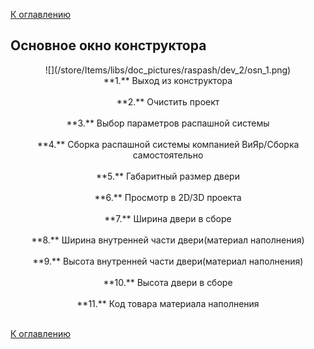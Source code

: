 [К оглавлению](/service/doc/?cid=swinging)
## Основное окно конструктора
<center>![](/store/Items/libs/doc_pictures/raspash/dev_2/osn_1.png) <br>
**1.** Выход из конструктора <br><br>
**2.** Очистить проект <br><br>
**3.** Выбор параметров распашной системы <br><br>
**4.** Сборка распашной системы компанией ВиЯр/Сборка самостоятельно <br><br>
**5.** Габаритный размер двери <br><br>
**6.** Просмотр в 2D/3D проекта <br><br>
**7.** Ширина двери в сборе <br><br>
**8.** Ширина внутренней части двери(материал наполнения) <br><br>
**9.** Высота внутренней части двери(материал наполнения) <br><br>
**10.** Высота двери в сборе <br><br>
**11.** Код товара материала наполнения<br><br> 
</center>


[К оглавлению](/service/doc/?cid=swinging)
